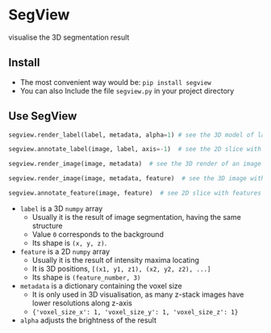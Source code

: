 # SegView

visualise the 3D segmentation result

## Install

- The most convenient way would be: `pip install segview`
- You can also Include the file `segview.py` in your project directory

## Use SegView

```python
segview.render_label(label, metadata, alpha=1) # see the 3D model of labels

segview.annotate_label(image, label, axis=-1)  # see the 2D slice with labels along different axes

segview.render_image(image, metadata)  # see the 3D render of an image

segview.render_image(image, metadata, feature)  # see the 3D image with features

segview.annotate_feature(image, feature)  # see 2D slice with features
```

- `label` is a 3D `numpy` array
    - Usually it is the result of image segmentation, having the same structure
    - Value `0` corresponds to the background
    - Its shape is `(x, y, z)`.
- `feature` is a 2D `numpy` array
    - Usually it is the result of intensity maxima locating
    - It is 3D positions, `[(x1, y1, z1), (x2, y2, z2), ...]`
    - Its shape is `(feature_number, 3)`
- `metadata` is a dictionary containing the voxel size
    - It is only used in 3D visualisation, as many z-stack images have lower resolutions along z-axis
    - `{'voxel_size_x': 1, 'voxel_size_y': 1, 'voxel_size_z': 1}`
- `alpha` adjusts the brightness of the result
